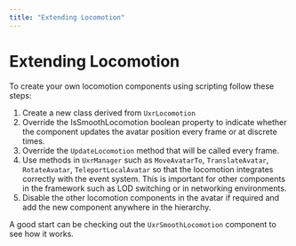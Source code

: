 ```yaml
---
title: "Extending Locomotion"
---
```


# Extending Locomotion

To create your own locomotion components using scripting follow these steps:

1. Create a new class derived from `UxrLocomotion`
2. Override the IsSmoothLocomotion boolean property to indicate whether the component updates the avatar position every frame or at discrete times.
3. Override the `UpdateLocomotion` method that will be called every frame.
4. Use methods in `UxrManager` such as `MoveAvatarTo`, `TranslateAvatar`, `RotateAvatar`, `TeleportLocalAvatar` so that the locomotion integrates correctly with the event system. This is important for other components in the framework such as LOD switching or in networking environments.
5. Disable the other locomotion components in the avatar if required and add the new component anywhere in the hierarchy.

A good start can be checking out the `UxrSmoothLocomotion` component to see how it works.
